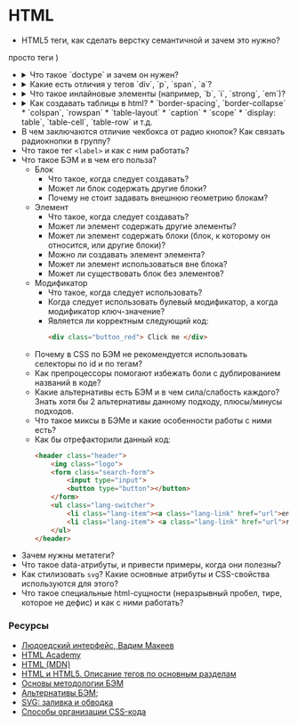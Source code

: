 # HTML

* HTML5 теги, как сделать верстку семантичной и зачем это нужно?
 <p> просто теги )</p>

* <details><summary> Что такое `doctype` и зачем он нужен?
* <details><summary> Какие есть отличия у тегов `div`, `p`, `span`, `a`?
* <details><summary> Что такое инлайновые элементы (например, `b`, `i`, `strong`, `em`)?
* <details><summary> Как создавать таблицы в html?
  * `border-spacing`, `border-collapse`
  * `colspan`, `rowspan`
  * `table-layout`
  * `caption`
  * `scope`
  * `display: table`, `table-cell`, `table-row` и т.д.
* В чем заключаются отличие чекбокса от радио кнопок? Как связать радиокнопки в группу?
* Что такое тег `<label>` и как с ним работать?
* Что такое БЭМ и в чем его польза?
  * Блок
    * Что такое, когда следует создавать?
    * Может ли блок содержать другие блоки?
    * Почему не стоит задавать внешнюю геометрию блокам?
  * Элемент
    * Что такое, когда следует создавать?
    * Может ли элемент содержать другие элементы?
    * Может ли элемент содержать блоки (блок, к которому он относится, или другие блоки)?
    * Можно ли создавать элемент элемента?
    * Может ли элемент использоваться вне блока?
    * Может ли существовать блок без элементов?
  * Модификатор
    * Что такое, когда следует использовать?
    * Когда следует использовать булевый модификатор, а когда модификатор ключ-значение?
    * Является ли корректным следующий код:
        ```html
        <div class="button_red"> Click me </div>
        ```
  * Почему в CSS по БЭМ не рекомендуется использовать селекторы по id и по тегам?
  * Как препроцессоры помогают избежать боли с дублированием названий в коде?
  * Какие альтернативы есть БЭМ и в чем сила/слабость каждого? Знать хотя бы 2 альтернативы данному подходу, плюсы/минусы подходов.
  * Что такое миксы в БЭМе и какие особенности работы с ними есть?
  * Как бы отрефакторили данный код:
    ```html
    <header class="header">
        <img class="logo">
        <form class="search-form">
            <input type="input">
            <button type="button"></button>
        </form>
        <ul class="lang-switcher">
            <li class="lang-item"><a class="lang-link" href="url">en</a> </li>
            <li class="lang-item"> <a class="lang-link" href="url">ru</a> </li>
        </ul>
    </header>
    ```
* Зачем нужны метатеги?
* Что такое data-атрибуты, и привести примеры, когда они полезны?
* Как стилизовать `svg`? Какие основные атрибуты и CSS-свойства используются для этого?
* Что такое специальные html-сущности (неразрывный пробел, тире, которое не дефис) и как с ними работать?

### Ресурсы

* [Людоедский интерфейс, Вадим Макеев](https://www.youtube.com/watch?v=ssJsjGZE2sc)
* [HTML Academy](https://htmlacademy.ru/)
* [HTML (MDN)](https://developer.mozilla.org/ru/docs/Web/HTML)
* [HTML и HTML5. Описание тегов по основным разделам](https://html5book.ru/html-html5/)
* [Основы методологии БЭМ](https://ru.bem.info/methodology/quick-start/)
* [Альтернативы БЭМ](https://habr.com/ru/post/256109/);
* [SVG: заливка и обводка](http://css.yoksel.ru/svg-fill-and-stroke/)
* [Способы организации CSS-кода](https://habr.com/ru/post/256109/)
